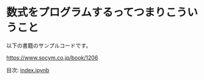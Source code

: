 # 数式をプログラムするってつまりこういうこと

以下の書籍のサンプルコードです。

https://www.socym.co.jp/book/1206

目次: [index.ipynb](index.ipynb)
